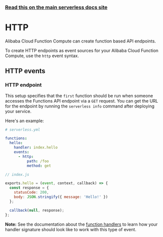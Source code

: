 <!--
title: Serverless Framework - Alibaba Cloud Function Compute Events - HTTP
menuText: HTTP
menuOrder: 1
description: Setting up HTTP events with Alibaba Cloud Function Compute via the Serverless Framework
layout: Doc
-->

<!-- DOCS-SITE-LINK:START automatically generated  -->
### [Read this on the main serverless docs site](https://www.serverless.com/framework/docs/providers/aliyun/events/http)
<!-- DOCS-SITE-LINK:END -->

# HTTP

Alibaba Cloud Function Compute can create function based API endpoints.

To create HTTP endpoints as event sources for your Alibaba Cloud Function Compute, use the `http` event syntax.

## HTTP events

### HTTP endpoint

This setup specifies that the `first` function should be run when someone accesses the Functions API endpoint via a `GET` request. You can get the URL for the endpoint by running the `serverless info` command after deploying your service.

Here's an example:

```yml
# serverless.yml

functions:
  hello:
    handler: index.hello
    events:
      - http:
          path: /foo
          method: get
```

```javascript
// index.js

exports.hello = (event, context, callback) => {
  const response = {
    statusCode: 200,
    body: JSON.stringify({ message: 'Hello!' })
  };

  callback(null, response);
};
```

**Note:** See the documentation about the [function handlers](../guide/functions.md) to learn how your handler signature should look like to work with this type of event.

